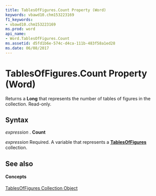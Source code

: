 ```yaml
---
title: TablesOfFigures.Count Property (Word)
keywords: vbawd10.chm153223169
f1_keywords:
- vbawd10.chm153223169
ms.prod: word
api_name:
- Word.TablesOfFigures.Count
ms.assetid: d5fd1b6e-574c-d4ca-111b-483f58a1ed28
ms.date: 06/08/2017
---
```



# TablesOfFigures.Count Property (Word)

Returns a **Long** that represents the number of tables of figures in the collection. Read-only.


## Syntax

 _expression_ . **Count**

 _expression_ Required. A variable that represents a **[TablesOfFigures](tablesoffigures-object-word.md)** collection.


## See also


#### Concepts


[TablesOfFigures Collection Object](tablesoffigures-object-word.md)

